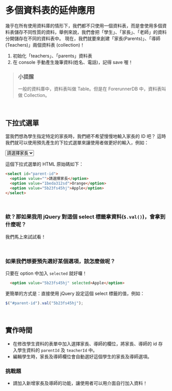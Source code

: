 # 多個資料表的延伸應用

幾乎在所有使用資料庫的情形下，我們都不只使用一個資料表，而是會使用多個資料表儲存不同性質的資料，舉例來說，我們會把「學生」、「家長」、「老師」的資料分開儲存在不同的資料表中。
現在，我們就要來創建「家長(Parents)」、「導師 (Teachers)」兩個資料表 (collection)！

1. 初始化「teachers」、「parents」資料表
2. 在 console 手動產生幾筆資料(姓名、電話)，記得 save 喔！

> ### 小提醒
> 一般的資料庫中，資料表叫做 Table。但是在 ForerunnerDB 中，資料表叫做 Collection。


<br>

## 下拉式選單

當我們想為學生指定特定的家長時，我們總不希望慢慢地輸入家長的 ID 吧？
這時我們就可以使用預先產生的下拉式選單來讓使用者做更好的輸入，例如：

<select id="parent-id">
  <option value="">請選擇家長</option>
  <option value="1beda312sd">Orange</option>
  <option value="5b23fs45hj">Apple</option>
</select>

這個下拉式選單的 HTML 原始碼如下：

```html
<select id="parent-id">
  <option value="">請選擇家長</option>
  <option value="1beda312sd">Orange</option>
  <option value="5b23fs45hj">Apple</option>
</select>
```

<br>

### 欸？那如果我用 jQuery 對這個 select 標籤拿資料(`$.val()`)，會拿到什麼呢？
我們馬上來試試看！

<br>

### 如果我們想要預先選好某個選項，該怎麼做呢？
只要在 option 中加入 `selected` 就好囉！
```html
  <option value="5b23fs45hj" selected>Apple</option>
```
更簡單的方式是：直接使用 jQuery 設定這個 select 標籤的值，例如：
```javascript
$("#parent-id").val("5b23fs45hj");
```

<br>

## 實作時間
* 在修改學生資料的表單中加入選擇家長、導師的欄位，將家長、導師的 id 存入學生資料的 `parentId` 及 `teacherId` 中。
* 編輯學生時，家長及導師欄位會自動選好這個學生的家長及導師選項。

### 挑戰題
* 請加入新增家長及導師的功能，讓使用者可以用介面自行加入資料！

